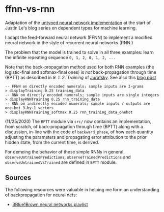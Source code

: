 # ffnn-vs-rnn

Adaptation of the [untyped neural network implementation](https://blog.jle.im/entry/practical-dependent-types-in-haskell-1.html) 
at the start of Justin Le's blog series on dependent types for machine learning.

I adapt the feed-forward neural network (FFNN) to implement a modified neural network in the style of
recurrent neural networks (RNN.)

The problem that the model is trained to solve in all three examples: learn the infinite repeating sequence
`0, 1, 2, 0, 1, 2, ...`

Note that the back-propagation method used for both RNN examples (the logistic-final and softmax-final ones)
is _not_ back-propagation through time (BPTT) as described in _9. 1. 2. Training_ of [Jurafsky](https://web.stanford.edu/~jurafsky/slp3/9.pdf).
See also this [blog post](http://www.wildml.com/2015/10/recurrent-neural-networks-tutorial-part-3-backpropagation-through-time-and-vanishing-gradients/)

```
-- FFNN on directly encoded numerals; sample inputs are 3-grams
> displayTraining 0.25 training_data       
-- RNN on directly encoded numerals; sample inputs are single integers 
> displayRNNTraining 0.25 rnn_training_data
-- RNN on indirectly encoded numerals; sample inputs / outputs are one-hot 3-by-1 vectors
> displayRNNTraining_softmax 0.25 rnn_training_data_onehot
```

(11/25/2020) The `BPTT` module via `src/` now contains an implementation, from scratch, of back-propagation through time (BPTT)
along with a discussion, in-line with the code of `backward_phase`, of how each quantity adjusting the parameters and propagating
error attribution to the prior hidden state, from the current time, is derived.

For demoing the behavior of these simple RNNs in general, `observeUntrainedPredictions`, `observeTrainedPredictions` and 
`observeUntrainedVsTrained` are defined in `BPTT` module.

## Sources 

The following resources were valuable in helping me form an understanding of backpropagation for neural nets:

* [3Blue1Brown neural networks playlist](https://www.youtube.com/playlist?list=PLZHQObOWTQDNU6R1_67000Dx_ZCJB-3pi)
 